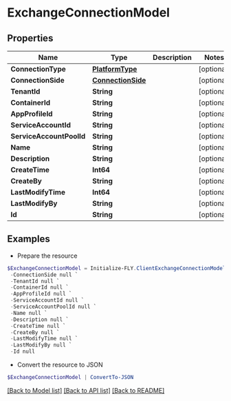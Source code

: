 # ExchangeConnectionModel
## Properties

Name | Type | Description | Notes
------------ | ------------- | ------------- | -------------
**ConnectionType** | [**PlatformType**](PlatformType.md) |  | [optional] 
**ConnectionSide** | [**ConnectionSide**](ConnectionSide.md) |  | [optional] 
**TenantId** | **String** |  | [optional] 
**ContainerId** | **String** |  | [optional] 
**AppProfileId** | **String** |  | [optional] 
**ServiceAccountId** | **String** |  | [optional] 
**ServiceAccountPoolId** | **String** |  | [optional] 
**Name** | **String** |  | [optional] 
**Description** | **String** |  | [optional] 
**CreateTime** | **Int64** |  | [optional] 
**CreateBy** | **String** |  | [optional] 
**LastModifyTime** | **Int64** |  | [optional] 
**LastModifyBy** | **String** |  | [optional] 
**Id** | **String** |  | [optional] 

## Examples

- Prepare the resource
```powershell
$ExchangeConnectionModel = Initialize-FLY.ClientExchangeConnectionModel  -ConnectionType null `
 -ConnectionSide null `
 -TenantId null `
 -ContainerId null `
 -AppProfileId null `
 -ServiceAccountId null `
 -ServiceAccountPoolId null `
 -Name null `
 -Description null `
 -CreateTime null `
 -CreateBy null `
 -LastModifyTime null `
 -LastModifyBy null `
 -Id null
```

- Convert the resource to JSON
```powershell
$ExchangeConnectionModel | ConvertTo-JSON
```

[[Back to Model list]](../README.md#documentation-for-models) [[Back to API list]](../README.md#documentation-for-api-endpoints) [[Back to README]](../README.md)

